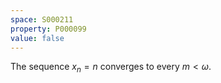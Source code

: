```yaml
---
space: S000211
property: P000099
value: false
---
```


The sequence $x_n=n$ converges to every $m<\omega$.
